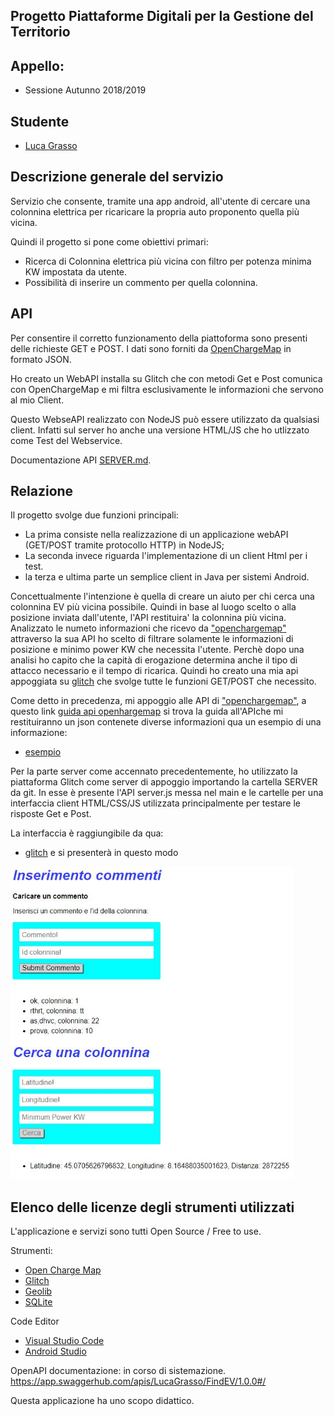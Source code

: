 ## Progetto Piattaforme Digitali per la Gestione del Territorio ##

## Appello: ##
* Sessione Autunno 2018/2019 

## Studente ##
* [Luca Grasso](https://github.com/LucaGrasso)

## Descrizione generale del servizio ##

Servizio che consente, tramite una app android, all'utente di cercare una colonnina elettrica per ricaricare
la propria auto proponento quella più vicina.

Quindi il progetto si pone come obiettivi primari:
* Ricerca di Colonnina elettrica più vicina con filtro per potenza minima KW impostata da utente.
* Possibilità di inserire un commento per quella colonnina.

## API ##

Per consentire il corretto funzionamento della piattoforma sono presenti delle richieste GET e POST.
I dati sono forniti da [OpenChargeMap](https://openchargemap.org/site) in formato JSON.

Ho creato un WebAPI installa su Glitch che con metodi Get e Post comunica con OpenChargeMap e mi filtra
esclusivamente le informazioni che servono al mio Client.

Questo WebseAPI realizzato con NodeJS può essere utilizzato da qualsiasi client. Infatti sul server ho anche una
versione HTML/JS che ho utlizzato come Test del Webservice.

Documentazione API [SERVER.md](https://github.com/LucaGrasso/Find-EV-charging-stations/blob/master/SERVER.md).

## Relazione ##

Il progetto svolge due funzioni principali:
* La prima consiste nella realizzazione di un applicazione webAPI (GET/POST tramite protocollo HTTP) in NodeJS;
* La seconda invece riguarda l'implementazione di un client Html per i test.
* la terza e ultima parte un semplice client in Java per sistemi Android.

Concettualmente l'intenzione è quella di creare un aiuto per chi cerca una colonnina EV più vicina possibile.
Quindi in base al luogo scelto o alla posizione inviata dall'utente, l'API restituira' la colonnina più vicina.
Analizzato le numeto informazioni che ricevo da ["openchargemap"](https://openchargemap.org/site) attraverso la sua API
ho scelto di filtrare solamente le informazioni di posizione e minimo power KW che necessita l'utente.
Perchè dopo una analisi ho capito che la capità di erogazione determina anche il tipo di attacco necessario e il tempo di ricarica.
Quindi ho creato una mia api appoggiata su [glitch](http://find-ev-charging-stations.glitch.me/) che svolge tutte le funzioni GET/POST
che necessito.

Come detto in precedenza, mi appoggio alle API di ["openchargemap"](https://openchargemap.org/site), a questo link [guida api openhargemap](https://openchargemap.org/site/develop#api) si trova la guida all'APIche mi restituiranno un json contenete diverse informazioni qua un esempio di una informazione:
* [esempio](https://api.openchargemap.io/v3/poi/?latidune=45&longitude=8&maxresults=1)

Per la parte server come accennato precedentemente, ho utilizzato la piattaforma Glitch come server di appoggio importando la cartella SERVER da git.
In esse è presente l'API server.js messa nel main e le cartelle per una interfaccia client HTML/CSS/JS utilizzata principalmente per testare le risposte Get e Post.

La interfaccia è raggiungibile da qua:
* [glitch](http://find-ev-charging-stations.glitch.me/)
e si presenterà in questo modo

<a><img src='img/01 html-client.JPG' height='500' alt='ScreenShot'/></a>

## Elenco delle licenze degli strumenti utilizzati ##
L'applicazione e servizi sono tutti Open Source / Free to use.

Strumenti:
- [Open Charge Map](https://openchargemap.org/site/about/terms)
- [Glitch](https://glitch.com/legal/)
- [Geolib](https://github.com/manuelbieh/geolib/blob/master/LICENSE)
- [SQLite](https://www.sqlite.org/copyright.html)

 Code Editor
- [Visual Studio Code](https://code.visualstudio.com/license)
- [Android Studio](https://developer.android.com/legal)


OpenAPI documentazione:
in corso di sistemazione.
https://app.swaggerhub.com/apis/LucaGrasso/FindEV/1.0.0#/



Questa applicazione ha uno scopo didattico.